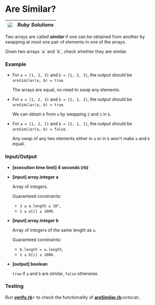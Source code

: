 # Are Similar?

| ![](https://app.codesignal.com/user-icons/languages/rb.svg) | ***Ruby Solutions*** |
|---|---|

Two arrays are called ***similar*** if one can be obtained from another by swapping at most one pair of elements in one of the arrays.

Given two arrays ´a´ and ´b´, check whether they are similar.

### Example

- For `a = [1, 2, 3]` and `b = [1, 2, 3]`, the output should be
`areSimilar(a, b) = true`.

  The arrays are equal, no need to swap any elements.

- For `a = [1, 2, 3]` and `b = [2, 1, 3]`, the output should be
`areSimilar(a, b) = true`.

  We can obtain `b` from `a` by swapping `2` and `1` in `b`.

- For `a = [1, 2, 2]` and `b = [2, 1, 1]`, the output should be
`areSimilar(a, b) = false`.

  Any swap of any two elements either in `a` or in `b` won't make `a` and `b` equal.

### Input/Output

- **[execution time limit] 4 seconds (rb)**


- **[input] array.integer a**

  Array of integers.

  Guaranteed constraints:
  - `3 ≤ a.length ≤ 10⁵`,
  - `1 ≤ a[i] ≤ 1000`.


- **[input] array.integer b**

  Array of integers of the same length as `a`.

  Guaranteed constraints:
  - `b.length = a.length`,
  - `1 ≤ b[i] ≤ 1000`.


- **[output] boolean**

  `true` if `a` and `b` are similar, `false` otherwise.


### Testing

Run [**verify.rb**](./verify.rb):zap: to check the functionality of [**areSimilar.rb**](./areSimilar.rb):octocat:.